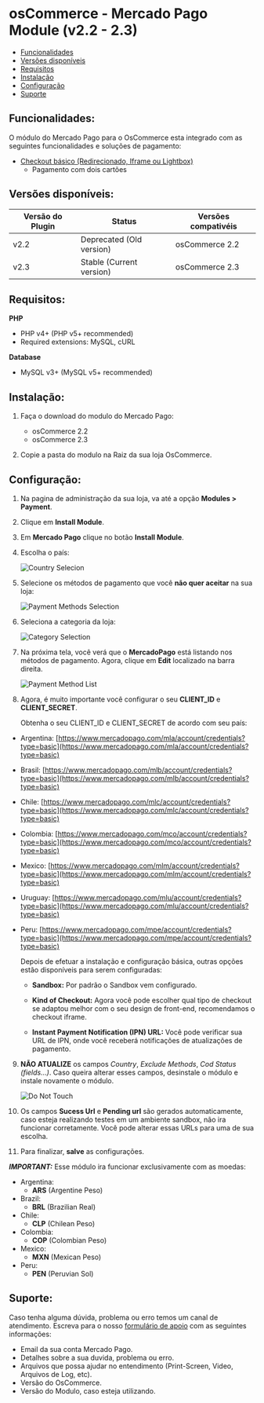 # osCommerce - Mercado Pago Module (v2.2 - 2.3)

* [Funcionalidades](#features)
* [Versões disponíveis](#available_versions)
* [Requisitos](#requirements)
* [Instalação](#installation)
* [Configuração](#setup)
* [Suporte](#Support)

<a name="features"></a>
## Funcionalidades: ##

O módulo do Mercado Pago para o OsCommerce esta integrado com as seguintes funcionalidades e soluções de pagamento:

* [Checkout básico (Redirecionado, Iframe ou Lightbox)](https://www.mercadopago.com.br/developers/pt/solutions/payments/basic-checkout/receive-payments/)
    * Pagamento com dois cartões


<a name="available_versions"></a>
## Versões disponíveis: ##

Versão do Plugin | Status | Versões compativéis
-------------- | ------ | -------------------
v2.2 | Deprecated (Old version) | osCommerce 2.2
v2.3 | Stable (Current version) | osCommerce 2.3

<a name="requirements"></a>
## Requisitos: ##

**PHP**

* PHP v4+ (PHP v5+ recommended)
* Required extensions: MySQL, cURL

**Database**

* MySQL v3+ (MySQL v5+ recommended)


<a name="installation"></a>
## Instalação: ##

1. Faça o download do modulo do Mercado Pago:
    * osCommerce 2.2
    * osCommerce 2.3

2. Copie a pasta do modulo na Raiz da sua loja OsCommerce.


<a name="setup"></a>
## Configuração: ##

1. Na pagina de administração da sua loja, va até a opção **Modules > Payment**.

2. Clique em  **Install Module**.

3. Em **Mercado Pago** clique no botão **Install Module**.

4. Escolha o país:

	![Country Selecion](/images/oscommerce-CountrySelection.png)

5. Selecione os métodos de pagamento que você **não quer aceitar** na sua loja:

	![Payment Methods Selection](/images/oscommerce-PaymentMethodsSelection.png)

6. Seleciona a categoria da loja:

	![Category Selection](/images/oscommerce-CategorySelection.png)

7. Na próxima tela, você verá que o **MercadoPago** está listando nos métodos de pagamento. Agora, clique em **Edit** localizado na barra direita.

	![Payment Method List](/images/oscommerce-PaymentMethodList.png)

8. Agora, é muito importante você configurar o seu **CLIENT_ID** e **CLIENT_SECRET**.

	Obtenha o seu CLIENT_ID e CLIENT_SECRET de acordo com seu país:

  * Argentina: [https://www.mercadopago.com/mla/account/credentials?type=basic](https://www.mercadopago.com/mla/account/credentials?type=basic)
  * Brasil: [https://www.mercadopago.com/mlb/account/credentials?type=basic](https://www.mercadopago.com/mlb/account/credentials?type=basic)
  * Chile: [https://www.mercadopago.com/mlc/account/credentials?type=basic](https://www.mercadopago.com/mlc/account/credentials?type=basic)
  * Colombia: [https://www.mercadopago.com/mco/account/credentials?type=basic](https://www.mercadopago.com/mco/account/credentials?type=basic)
  * Mexico: [https://www.mercadopago.com/mlm/account/credentials?type=basic](https://www.mercadopago.com/mlm/account/credentials?type=basic)
  * Uruguay: [https://www.mercadopago.com/mlu/account/credentials?type=basic](https://www.mercadopago.com/mlu/account/credentials?type=basic)
  * Peru: [https://www.mercadopago.com/mpe/account/credentials?type=basic](https://www.mercadopago.com/mpe/account/credentials?type=basic)


	Depois de efetuar a instalação e configuração básica, outras opções estão disponíveis para serem configuradas:

	- **Sandbox:** Por padrão o Sandbox vem configurado.

	- **Kind of Checkout:** Agora você pode escolher qual tipo de checkout se adaptou melhor com o seu design de front-end, recomendamos o checkout iframe.

	- **Instant Payment Notification (IPN) URL:** Você pode verificar sua URL de IPN, onde você receberá notificações de atualizações de pagamento.

9. **NÃO ATUALIZE** os campos *Country*, *Exclude Methods*, *Cod Status (fields…)*. Caso queira alterar esses campos, desinstale o módulo e instale novamente o módulo.

	![Do Not Touch](/images/oscommerce-DoNotTouch.png)

10. Os campos **Sucess Url** e **Pending url** são gerados automaticamente, caso esteja realizando testes em um ambiente sandbox, não ira funcionar corretamente. Você pode alterar essas URLs para uma de sua escolha.

11. Para finalizar, **salve** as configurações.

***IMPORTANT:*** Esse módulo ira funcionar exclusivamente com as moedas:

* Argentina:
	* **ARS** (Argentine Peso)
* Brazil:
	* **BRL** (Brazilian Real)
* Chile:
	* **CLP** (Chilean Peso)
* Colombia:
	* **COP** (Colombian Peso)
* Mexico:
	* **MXN** (Mexican Peso)
* Peru:
	* **PEN** (Peruvian Sol)

<a name="Suporte"></a>
## Suporte: ##

Caso tenha alguma dúvida, problema ou erro temos um canal de atendimento.
Escreva para o nosso [formulário de apoio](/support) com as seguintes informações:

* Email da sua conta Mercado Pago.
* Detalhes sobre a sua duvida, problema ou erro.
* Arquivos que possa ajudar no entendimento (Print-Screen, Video, Arquivos de Log, etc).
* Versão do OsCommerce.
* Versão do Modulo, caso esteja utilizando.
